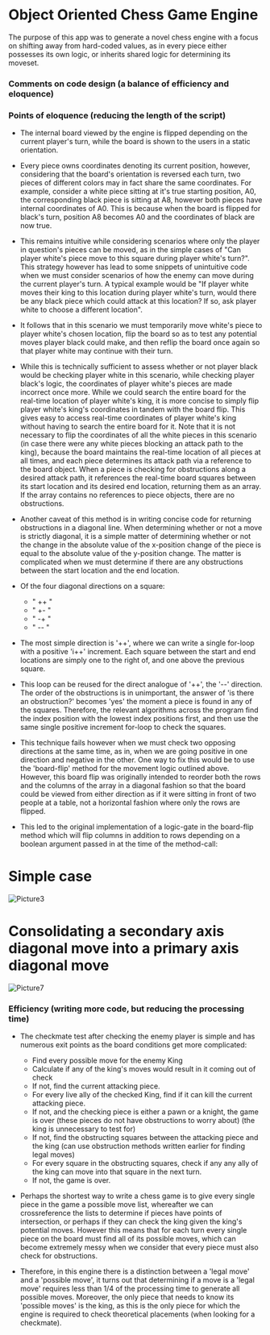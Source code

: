 # Object Oriented Chess Game Engine

The purpose of this app was to generate a novel chess engine with a focus on shifting away from hard-coded values, as in every piece either possesses its own logic, or inherits shared logic for determining its moveset.

### Comments on code design (a balance of efficiency and eloquence)
### Points of eloquence (reducing the length of the script)
- The internal board viewed by the engine is flipped depending on the current player's turn, while the board is shown to the users in a static orientation.

- Every piece owns coordinates denoting its current position, however, considering that the board's orientation is reversed each turn, two pieces of different colors may in fact share the same coordinates. 
For example, consider a white piece sitting at it's true starting position, A0, the corresponding black piece is sitting at A8, however both pieces have internal coordinates of A0. This is because when the board is flipped for black's turn, position A8 becomes A0 and the coordinates of black are now true.

- This remains intuitive while considering scenarios where only the player in question's pieces can be moved, as in the simple cases of "Can player white's piece move to this square during player white's turn?".
This strategy however has lead to some snippets of unintuitive code when we must consider scenarios of how the enemy can move during the current player's turn. A typical example would be "If player white moves their king to this location during player white's turn, would there be any black piece which could attack at this location? If so, ask player white to choose a different location".

- It follows that in this scenario we must temporarily move white's piece to player white's chosen location, flip the board so as to test any potential moves player black could make, and then reflip the board once again so that player white may continue with their turn.

- While this is technically sufficient to assess whether or not player black would be checking player white in this scenario, while checking player black's logic, the coordinates of player white's pieces are made incorrect once more. While we could search the entire board for the real-time location of player white's king, it is more concise to simply flip player white's king's coordinates in tandem with the board flip. This gives easy to access real-time coordinates of player white's king without having to search the entire board for it.
Note that it is not necessary to flip the coordinates of all the white pieces in this scenario (in case there were any white pieces blocking an attack path to the king), because the board maintains the real-time location of all pieces at all times, and each piece determines its attack path via a reference to the board object. When a piece is checking for obstructions along a desired attack path, it references the real-time board squares between its start location and its desired end location, returning them as an array. If the array contains no references to piece objects, there are no obstructions.

- Another caveat of this method is in writing concise code for returning obstructions in a diagonal line. When determining whether or not a move is strictly diagonal, it is a simple matter of determining whether or not the change in the absolute value of the x-position change of the piece is equal to the absolute value of the y-position change. The matter is complicated when we must determine if there are any obstructions between the start location and the end location.

- Of the four diagonal directions on a square:
  - " ++ "
  - " +- "
  - " -+ "
  - " -- "
  
- The most simple direction is '++', where we can write a single for-loop with a positive 'i++' increment. Each square between the start and end locations are simply one to the right of, and one above the previous square.

- This loop can be reused for the direct analogue of '++', the '--' direction. The order of the obstructions is in unimportant, the answer of 'is there an obstruction?' becomes 'yes' the moment a piece is found in any of the squares. Therefore, the relevant algorithms across the program find the index position with the lowest index positions first, and then use the same single positive increment for-loop to check the squares.

- This technique fails however when we must check two opposing directions at the same time, as in, when we are going positive in one direction and negative in the other. One way to fix this would be to use the 'board-flip' method for the movement logic outlined above. However, this board flip was originally intended to reorder both the rows and the columns of the array in a diagonal fashion so that the board could be viewed from either direction as if it were sitting in front of two people at a table, not a horizontal fashion where only the rows are flipped.

- This led to the original implementation of a logic-gate in the board-flip method which will flip columns in addition to rows depending on a boolean argument passed in at the time of the method-call:

# Simple case
![Picture3](https://user-images.githubusercontent.com/67857298/95444897-51166300-0999-11eb-947f-9ad8d908daf1.png)

# Consolidating a secondary axis diagonal move into a primary axis diagonal move
![Picture7](https://user-images.githubusercontent.com/67857298/95449634-03512900-09a0-11eb-9b78-6bbc635ec1ab.png)

### Efficiency (writing more code, but reducing the processing time)
- The checkmate test after checking the enemy player is simple and has numerous exit points as the board conditions get more complicated:
  - Find every possible move for the enemy King
  - Calculate if any of the king's moves would result in it coming out of check
  - If not, find the current attacking piece.
  - For every live ally of the checked King, find if it can kill the current attacking piece.
  - If not, and the checking piece is either a pawn or a knight, the game is over (these pieces do not have obstructions to worry about) (the king is unnecessary to test for)
  - If not, find the obstructing squares between the attacking piece and the king (can use obstruction methods written earlier for finding legal moves)
  - For every square in the obstructing squares, check if any any ally of the king can move into that square in the next turn.
  - If not, the game is over.
  
- Perhaps the shortest way to write a chess game is to give every single piece in the game a possible move list, whereafter we can crossreference the lists to determine if pieces have points of intersection, or perhaps if they can check the king given the king's potential moves. However this means that for each turn every single piece on the board must find all of its possible moves, which can become extremely messy when we consider that every piece must also check for obstructions.
- Therefore, in this engine there is a distinction between a 'legal move' and a 'possible move', it turns out that determining if a move is a 'legal move' requires less than 1/4 of the processing time to generate all possible moves. Moreover, the only piece that needs to know its 'possible moves' is the king, as this is the only piece for which the engine is required to check theoretical placements (when looking for a checkmate).
